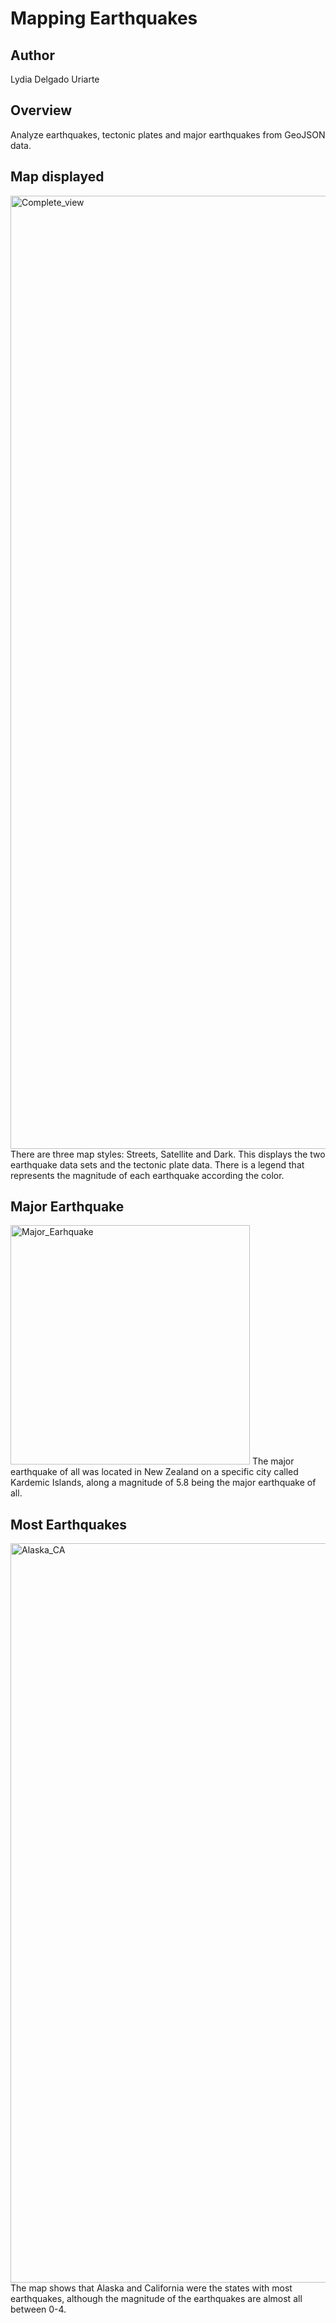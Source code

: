 # Mapping Earthquakes

## Author
Lydia Delgado Uriarte 

## Overview
Analyze earthquakes, tectonic plates and major earthquakes from GeoJSON data.

## Map displayed
<img width="1525" alt="Complete_view" src="https://user-images.githubusercontent.com/71950779/183225163-2580e70e-5d75-40dc-b4fa-78a5b2908a3d.png">
There are three map styles: Streets, Satellite and Dark. This displays the two earthquake data sets and the tectonic plate data. 
There is a legend that represents the magnitude of each earthquake according the color.

## Major Earthquake
<img width="383" alt="Major_Earhquake" src="https://user-images.githubusercontent.com/71950779/183225048-f1792a77-9cf7-4c0f-a5e1-bb19ddc956e4.png">
The major earthquake of all was located in New Zealand on a specific city called Kardemic Islands, along a magnitude of 5.8 being the major earthquake of all.

## Most Earthquakes
<img width="1183" alt="Alaska_CA" src="https://user-images.githubusercontent.com/71950779/183225756-22a63401-769e-435c-8ce9-bdf652f9feac.png">
The map shows that Alaska and California were the states with most earthquakes, although the magnitude of the earthquakes are almost all between 0-4.
